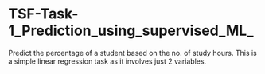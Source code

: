 # TSF-Task-1_Prediction_using_supervised_ML_
Predict the percentage of a student based on the no. of study hours. This is a simple linear regression task as it involves just 2 variables.
